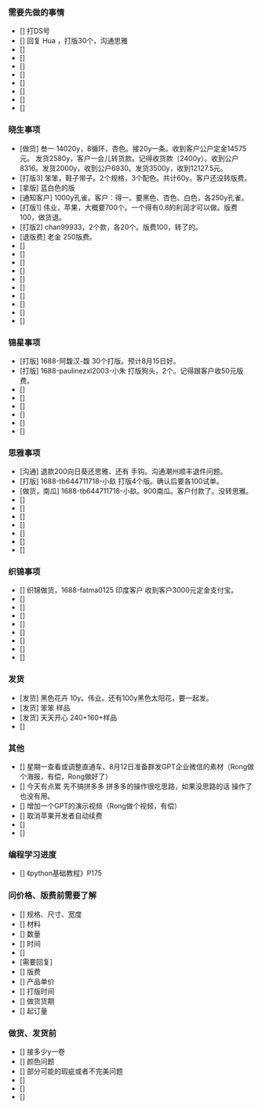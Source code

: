 ### 需要先做的事情
- [] 打DS号
- [] 回复 Hua ，打版30个，沟通思雅
- [] 
- []
- [] 
- [] 
- [] 
- [] 
- [] 
- [] 



### 晓生事项
- [做货] 叁一 14020y，8循环，杏色。接20y一条。收到客户公户定金14575元。 发货2580y，客户一会儿转货款。记得收货款（2400y）。收到公户8316。发货2000y，收到公户6930。发货3500y，收到12127.5元。
- [打版3] 笨笨，鞋子带子。2个规格，3个配色。共计60y。客户还没转版费。
- [拿版] 蓝白色的版
- [通知客户] 1000y孔雀。客户：得一。要黑色、杏色、白色，各250y孔雀。
- [打版1] 伟业，苹果，大概要700个。一个得有0.8的利润才可以做。版费100，做货退。
- [打版2] chan99933，2个款，各20个。版费100，转了的。 
- [退版费] 老金 250版费。 
- [] 
- [] 
- [] 
- []
- [] 
- [] 
- [] 
- [] 
- [] 
- [] 

### 锦星事项
- [打版] 1688-阿馥汉-馥 30个打版。预计8月15日好。
- [打版] 1688-paulinezxl2003-小朱 打版狗头，2个。记得跟客户收50元版费。
- [] 
- [] 
- [] 
- [] 
- [] 
- [] 

### 思雅事项
- [沟通] 退款200向日葵还思雅、还有 手钩。沟通潮州顺丰退件问题。
- [打版] 1688-tb644711718-小镹 打版4个版。确认后要各100试单。
- [做货，南瓜] 1688-tb644711718-小镹。900南瓜。客户付款了。没转思雅。
- [] 
- [] 
- [] 
- [] 
- [] 
- [] 
- [] 

### 织锦事项
- [] 织锦做货，1688-fatma0125 印度客户 收到客户3000元定金支付宝。
- []
- [] 
- [] 
- [] 
- [] 
- [] 
- [] 
- [] 

### 发货
- [发货] 黑色花卉 10y。伟业。还有100y黑色太阳花，要一起发。
- [发货] 笨笨 样品
- [发货] 天天开心 240+160+样品
- [] 



### 其他
- [] 星期一查看或调整直通车、8月12日准备群发GPT企业微信的素材（Rong做个海报，有偿，Rong做好了）
- [] 今天有点累 先不搞拼多多 拼多多的操作很吃思路，如果没思路的话 操作了也没有用。
- [] 增加一个GPT的演示视频（Rong做个视频，有偿）
- [] 取消苹果开发者自动续费
- [] 
- [] 


















### 编程学习进度
- [] 《python基础教程》P175


### 问价格、版费前需要了解
- [] 规格、尺寸、宽度
- [] 材料
- [] 数量
- [] 时间
- []
- [需要回复] 
- [] 版费
- [] 产品单价
- [] 打版时间
- [] 做货货期
- [] 起订量



### 做货、发货前
- [] 接多少y一卷
- [] 颜色问题
- [] 部分可能的瑕疵或者不完美问题
- []
- [] 
- []


